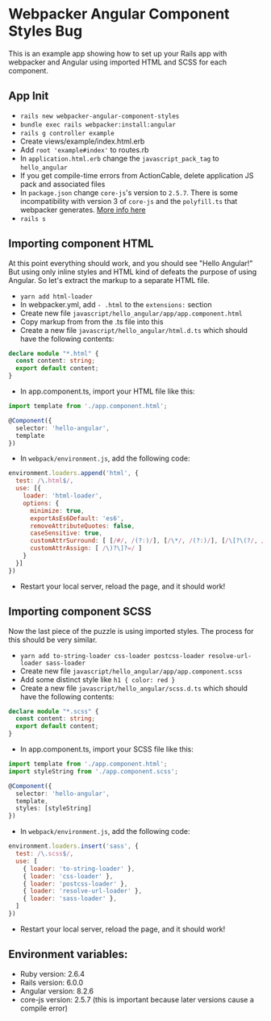 # Webpacker Angular Component Styles Bug

This is an example app showing how to set up your Rails app with webpacker and Angular using imported HTML and SCSS for each component.

## App Init

* `rails new webpacker-angular-component-styles`
* `bundle exec rails webpacker:install:angular`
* `rails g controller example`
* Create views/example/index.html.erb
* Add `root 'example#index'` to routes.rb
* In `application.html.erb` change the `javascript_pack_tag` to `hello_angular`
* If you get compile-time errors from ActionCable, delete application JS pack and associated files
* In `package.json` change `core-js`'s version to `2.5.7`. There is some incompatibility with version 3 of `core-js` and the `polyfill.ts` that webpacker generates. [More info here](https://stackoverflow.com/questions/55308769/module-not-found-error-cant-resolve-core-js-es6)
* `rails s`

## Importing component HTML

At this point everything should work, and you should see "Hello Angular!" But using only inline styles and HTML kind of defeats the purpose of using Angular. So let's extract the markup to a separate HTML file.

* `yarn add html-loader`
* In webpacker.yml, add `- .html` to the `extensions:` section
* Create new file `javascript/hello_angular/app/app.component.html`
* Copy markup from from the .ts file into this
* Create a new file `javascript/hello_angular/html.d.ts` which should have the following contents:
```ts
declare module "*.html" {
  const content: string;
  export default content;
}
```
* In app.component.ts, import your HTML file like this:
```ts
import template from './app.component.html';

@Component({
  selector: 'hello-angular',
  template
})
```
* In `webpack/environment.js`, add the following code:
```js
environment.loaders.append('html', {
  test: /\.html$/,
  use: [{
    loader: 'html-loader',
    options: {
      minimize: true,
      exportAsEs6Default: 'es6',
      removeAttributeQuotes: false,
      caseSensitive: true,
      customAttrSurround: [ [/#/, /(?:)/], [/\*/, /(?:)/], [/\[?\(?/, /(?:)/] ],
      customAttrAssign: [ /\)?\]?=/ ]
    }
  }]
})
```
* Restart your local server, reload the page, and it should work!

## Importing component SCSS

Now the last piece of the puzzle is using imported styles. The process for this should be very similar.

* `yarn add to-string-loader css-loader postcss-loader resolve-url-loader sass-loader`
* Create new file `javascript/hello_angular/app/app.component.scss`
* Add some distinct style like `h1 { color: red }`
* Create a new file `javascript/hello_angular/scss.d.ts` which should have the following contents:
```ts
declare module "*.scss" {
  const content: string;
  export default content;
}
```
* In app.component.ts, import your SCSS file like this:
```ts
import template from './app.component.html';
import styleString from './app.component.scss';

@Component({
  selector: 'hello-angular',
  template,
  styles: [styleString]
})
```
* In `webpack/environment.js`, add the following code:
```js
environment.loaders.insert('sass', {
  test: /\.scss$/,
  use: [
    { loader: 'to-string-loader' },
    { loader: 'css-loader' },
    { loader: 'postcss-loader' },
    { loader: 'resolve-url-loader' },
    { loader: 'sass-loader' },
  ]
})
```
* Restart your local server, reload the page, and it should work!

## Environment variables:

* Ruby version: 2.6.4
* Rails version: 6.0.0
* Angular version: 8.2.6
* core-js version: 2.5.7 (this is important because later versions cause a compile error)
